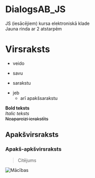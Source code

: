 # DialogsAB_JS
JS (iesācējiem) kursa elektroniskā klade  
Jauna rinda ar 2 atstarpēm
# Virsraksts
- veido
+ savu
* sarakstu
- jeb 
  - arī apakšsarakstu  

**Bold teksts**  
_Italic teksts_  
~~Neapareizi ierakstīts~~
## Apakšvirsraksts
### Apakš-apkšvirsraksts
> Citējums  

![Mācības](https://img1.spoki.lv/upload2/articles/78/782257/images/ATVIEGLO-SAVAS-MACIBAS-1.gif)  


